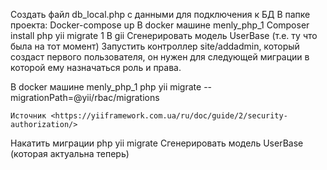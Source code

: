 Создать файл db_local.php с данными для подключения к БД
В папке проекта:
	Docker-compose up
В docker машине menly_php_1
	Composer install
	php yii migrate 1
В gii
	Сгенерировать модель UserBase (т.е. ту что была на тот момент)
Запустить контроллер site/addadmin, который создаст первого пользователя, он нужен для следующей миграции в которой ему назначаться роль и права.

В docker машине menly_php_1
	php yii migrate --migrationPath=@yii/rbac/migrations
	
	Источник <https://yiiframework.com.ua/ru/doc/guide/2/security-authorization/> 
Накатить миграции
	php yii migrate
Сгенерировать модель UserBase (которая актуальна теперь)
